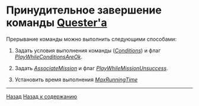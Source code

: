 # **Принудительное завершение команды [Quester'a](../../General/Glossary-RU.md#ref-Quester)**

Прерывание команды можно выполнить следующими способами:

1. Задать условия выполнения команды ([*Conditions*](https://www.neverwinter-bot.com/forums/viewtopic.php?p=43910#p43910 "Смотри по ссылке описание условий выполнения команд")) и флаг [*PlayWhileConditionsAreOk*](https://www.neverwinter-bot.com/forums/viewtopic.php?p=43902#p43902 "Смотри по ссылке описание флага PlayWhileConditionsAreOk").

2. Задать [*AssociateMission*](https://www.neverwinter-bot.com/forums/viewtopic.php?p=43902#p43902 "Смотри по ссылке описание опции AssociateMission") и флаг [*PlayWhileMissionUnsuccess*](https://www.neverwinter-bot.com/forums/viewtopic.php?p=43902#p43902 "Смотри по ссылке описание флага PlayWhileMissionUnsuccess").

3. Установить время выполнения [*MaxRunningTime*](https://www.neverwinter-bot.com/forums/viewtopic.php?p=43902#p43902 "Смотри по ссылке описание опции MaxRunningTime")

---

<a href="javascript:history.back()">Назад</a>
[Назад к содержанию](../../index.md)